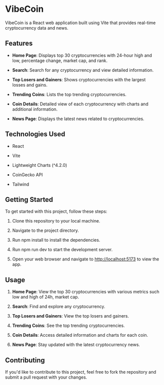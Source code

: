 VibeCoin
==========

VibeCoin is a React web application built using Vite that provides real-time cryptocurrency data and news.

Features
--------

*   **Home Page**: Displays top 30 cryptocurrencies with 24-hour high and low, percentage change, market cap, and rank.
    
*   **Search**: Search for any cryptocurrency and view detailed information.
    
*   **Top Losers and Gainers**: Shows cryptocurrencies with the largest losses and gains.
    
*   **Trending Coins**: Lists the top trending cryptocurrencies.
    
*   **Coin Details**: Detailed view of each cryptocurrency with charts and additional information.
    
*   **News Page**: Displays the latest news related to cryptocurrencies.
    

Technologies Used
-----------------

*   React
    
*   Vite
    
*   Lightweight Charts (^4.2.0)
    
*   CoinGecko API

*   Tailwind
    

Getting Started
---------------

To get started with this project, follow these steps:

1.  Clone this repository to your local machine.
    
2.  Navigate to the project directory.
    
3.  Run npm install to install the dependencies.
    
4.  Run npm run dev to start the development server.
    
5.  Open your web browser and navigate to [http://localhost:5173](http://localhost:5173) to view the app.
    

Usage
-----

1.  **Home Page**: View the top 30 cryptocurrencies with various metrics such low and high of 24h, market cap.
    
2.  **Search**: Find and explore any cryptocurrency.
    
3.  **Top Losers and Gainers**: View the top losers and gainers.
    
4.  **Trending Coins**: See the top trending cryptocurrencies.
    
5.  **Coin Details**: Access detailed information and charts for each coin.
    
6.  **News Page**: Stay updated with the latest cryptocurrency news.
    

Contributing
------------

If you'd like to contribute to this project, feel free to fork the repository and submit a pull request with your changes.
